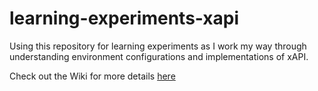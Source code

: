 # learning-experiments-xapi
Using this repository for learning experiments as I work my way through understanding environment configurations and implementations of xAPI.  

Check out the Wiki for more details [here](https://github.com/bilarikan/learning-experiments-xapi/wiki)
